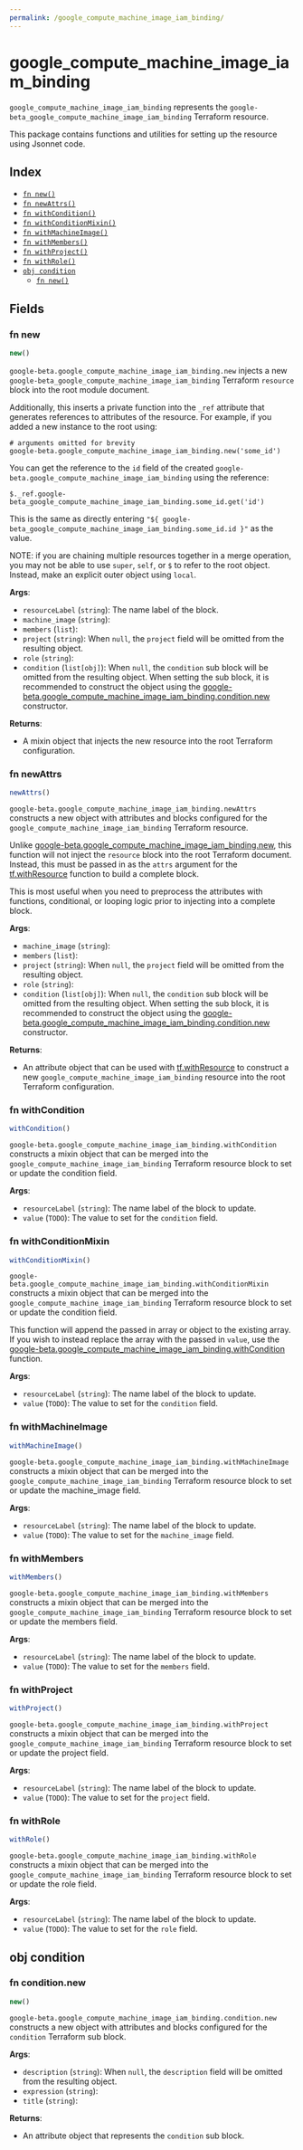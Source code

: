 ```yaml
---
permalink: /google_compute_machine_image_iam_binding/
---
```


# google_compute_machine_image_iam_binding

`google_compute_machine_image_iam_binding` represents the `google-beta_google_compute_machine_image_iam_binding` Terraform resource.



This package contains functions and utilities for setting up the resource using Jsonnet code.


## Index

* [`fn new()`](#fn-new)
* [`fn newAttrs()`](#fn-newattrs)
* [`fn withCondition()`](#fn-withcondition)
* [`fn withConditionMixin()`](#fn-withconditionmixin)
* [`fn withMachineImage()`](#fn-withmachineimage)
* [`fn withMembers()`](#fn-withmembers)
* [`fn withProject()`](#fn-withproject)
* [`fn withRole()`](#fn-withrole)
* [`obj condition`](#obj-condition)
  * [`fn new()`](#fn-conditionnew)

## Fields

### fn new

```ts
new()
```


`google-beta.google_compute_machine_image_iam_binding.new` injects a new `google-beta_google_compute_machine_image_iam_binding` Terraform `resource`
block into the root module document.

Additionally, this inserts a private function into the `_ref` attribute that generates references to attributes of the
resource. For example, if you added a new instance to the root using:

    # arguments omitted for brevity
    google-beta.google_compute_machine_image_iam_binding.new('some_id')

You can get the reference to the `id` field of the created `google-beta.google_compute_machine_image_iam_binding` using the reference:

    $._ref.google-beta_google_compute_machine_image_iam_binding.some_id.get('id')

This is the same as directly entering `"${ google-beta_google_compute_machine_image_iam_binding.some_id.id }"` as the value.

NOTE: if you are chaining multiple resources together in a merge operation, you may not be able to use `super`, `self`,
or `$` to refer to the root object. Instead, make an explicit outer object using `local`.

**Args**:
  - `resourceLabel` (`string`): The name label of the block.
  - `machine_image` (`string`): 
  - `members` (`list`): 
  - `project` (`string`):  When `null`, the `project` field will be omitted from the resulting object.
  - `role` (`string`): 
  - `condition` (`list[obj]`):  When `null`, the `condition` sub block will be omitted from the resulting object. When setting the sub block, it is recommended to construct the object using the [google-beta.google_compute_machine_image_iam_binding.condition.new](#fn-googlecomputemachineimageiambindingconditionnew) constructor.

**Returns**:
- A mixin object that injects the new resource into the root Terraform configuration.


### fn newAttrs

```ts
newAttrs()
```


`google-beta.google_compute_machine_image_iam_binding.newAttrs` constructs a new object with attributes and blocks configured for the `google_compute_machine_image_iam_binding`
Terraform resource.

Unlike [google-beta.google_compute_machine_image_iam_binding.new](#fn-googlecomputemachineimageiambindingnew), this function will not inject the `resource`
block into the root Terraform document. Instead, this must be passed in as the `attrs` argument for the
[tf.withResource](https://github.com/tf-libsonnet/core/tree/main/docs#fn-withresource) function to build a complete block.

This is most useful when you need to preprocess the attributes with functions, conditional, or looping logic prior to
injecting into a complete block.

**Args**:
  - `machine_image` (`string`): 
  - `members` (`list`): 
  - `project` (`string`):  When `null`, the `project` field will be omitted from the resulting object.
  - `role` (`string`): 
  - `condition` (`list[obj]`):  When `null`, the `condition` sub block will be omitted from the resulting object. When setting the sub block, it is recommended to construct the object using the [google-beta.google_compute_machine_image_iam_binding.condition.new](#fn-googlecomputemachineimageiambindingconditionnew) constructor.

**Returns**:
  - An attribute object that can be used with [tf.withResource](https://github.com/tf-libsonnet/core/tree/main/docs#fn-withresource) to construct a new `google_compute_machine_image_iam_binding` resource into the root Terraform configuration.


### fn withCondition

```ts
withCondition()
```

`google-beta.google_compute_machine_image_iam_binding.withCondition` constructs a mixin object that can be merged into the `google_compute_machine_image_iam_binding`
Terraform resource block to set or update the condition field.



**Args**:
  - `resourceLabel` (`string`): The name label of the block to update.
  - `value` (`TODO`): The value to set for the `condition` field.


### fn withConditionMixin

```ts
withConditionMixin()
```

`google-beta.google_compute_machine_image_iam_binding.withConditionMixin` constructs a mixin object that can be merged into the `google_compute_machine_image_iam_binding`
Terraform resource block to set or update the condition field.

This function will append the passed in array or object to the existing array. If you wish
to instead replace the array with the passed in `value`, use the [google-beta.google_compute_machine_image_iam_binding.withCondition](TODO)
function.


**Args**:
  - `resourceLabel` (`string`): The name label of the block to update.
  - `value` (`TODO`): The value to set for the `condition` field.


### fn withMachineImage

```ts
withMachineImage()
```

`google-beta.google_compute_machine_image_iam_binding.withMachineImage` constructs a mixin object that can be merged into the `google_compute_machine_image_iam_binding`
Terraform resource block to set or update the machine_image field.



**Args**:
  - `resourceLabel` (`string`): The name label of the block to update.
  - `value` (`TODO`): The value to set for the `machine_image` field.


### fn withMembers

```ts
withMembers()
```

`google-beta.google_compute_machine_image_iam_binding.withMembers` constructs a mixin object that can be merged into the `google_compute_machine_image_iam_binding`
Terraform resource block to set or update the members field.



**Args**:
  - `resourceLabel` (`string`): The name label of the block to update.
  - `value` (`TODO`): The value to set for the `members` field.


### fn withProject

```ts
withProject()
```

`google-beta.google_compute_machine_image_iam_binding.withProject` constructs a mixin object that can be merged into the `google_compute_machine_image_iam_binding`
Terraform resource block to set or update the project field.



**Args**:
  - `resourceLabel` (`string`): The name label of the block to update.
  - `value` (`TODO`): The value to set for the `project` field.


### fn withRole

```ts
withRole()
```

`google-beta.google_compute_machine_image_iam_binding.withRole` constructs a mixin object that can be merged into the `google_compute_machine_image_iam_binding`
Terraform resource block to set or update the role field.



**Args**:
  - `resourceLabel` (`string`): The name label of the block to update.
  - `value` (`TODO`): The value to set for the `role` field.


## obj condition



### fn condition.new

```ts
new()
```


`google-beta.google_compute_machine_image_iam_binding.condition.new` constructs a new object with attributes and blocks configured for the `condition`
Terraform sub block.



**Args**:
  - `description` (`string`):  When `null`, the `description` field will be omitted from the resulting object.
  - `expression` (`string`): 
  - `title` (`string`): 

**Returns**:
  - An attribute object that represents the `condition` sub block.
